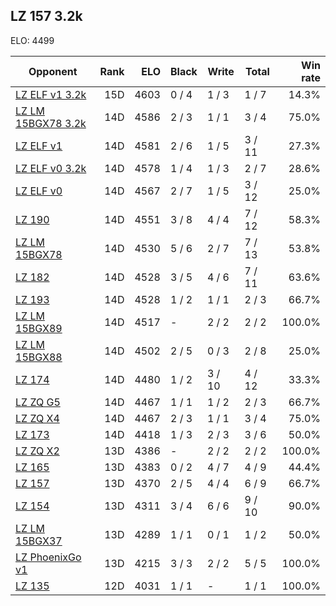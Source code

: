 ## LZ 157 3.2k ##

ELO: 4499

Opponent | Rank | ELO | Black | Write | Total | Win rate
---------|-----:|----:|-------|-------|-------|-------:
[LZ ELF v1 3.2k](LZ%20ELF%20v1%203.2k.md) | 15D | 4603 | 0 / 4 | 1 / 3 | 1 / 7 | 14.3%
[LZ LM 15BGX78 3.2k](LZ%20LM%2015BGX78%203.2k.md) | 14D | 4586 | 2 / 3 | 1 / 1 | 3 / 4 | 75.0%
[LZ ELF v1](LZ%20ELF%20v1.md) | 14D | 4581 | 2 / 6 | 1 / 5 | 3 / 11 | 27.3%
[LZ ELF v0 3.2k](LZ%20ELF%20v0%203.2k.md) | 14D | 4578 | 1 / 4 | 1 / 3 | 2 / 7 | 28.6%
[LZ ELF v0](LZ%20ELF%20v0.md) | 14D | 4567 | 2 / 7 | 1 / 5 | 3 / 12 | 25.0%
[LZ 190](LZ%20190.md) | 14D | 4551 | 3 / 8 | 4 / 4 | 7 / 12 | 58.3%
[LZ LM 15BGX78](LZ%20LM%2015BGX78.md) | 14D | 4530 | 5 / 6 | 2 / 7 | 7 / 13 | 53.8%
[LZ 182](LZ%20182.md) | 14D | 4528 | 3 / 5 | 4 / 6 | 7 / 11 | 63.6%
[LZ 193](LZ%20193.md) | 14D | 4528 | 1 / 2 | 1 / 1 | 2 / 3 | 66.7%
[LZ LM 15BGX89](LZ%20LM%2015BGX89.md) | 14D | 4517 | - | 2 / 2 | 2 / 2 | 100.0%
[LZ LM 15BGX88](LZ%20LM%2015BGX88.md) | 14D | 4502 | 2 / 5 | 0 / 3 | 2 / 8 | 25.0%
[LZ 174](LZ%20174.md) | 14D | 4480 | 1 / 2 | 3 / 10 | 4 / 12 | 33.3%
[LZ ZQ G5](LZ%20ZQ%20G5.md) | 14D | 4467 | 1 / 1 | 1 / 2 | 2 / 3 | 66.7%
[LZ ZQ X4](LZ%20ZQ%20X4.md) | 14D | 4467 | 2 / 3 | 1 / 1 | 3 / 4 | 75.0%
[LZ 173](LZ%20173.md) | 14D | 4418 | 1 / 3 | 2 / 3 | 3 / 6 | 50.0%
[LZ ZQ X2](LZ%20ZQ%20X2.md) | 13D | 4386 | - | 2 / 2 | 2 / 2 | 100.0%
[LZ 165](LZ%20165.md) | 13D | 4383 | 0 / 2 | 4 / 7 | 4 / 9 | 44.4%
[LZ 157](LZ%20157.md) | 13D | 4370 | 2 / 5 | 4 / 4 | 6 / 9 | 66.7%
[LZ 154](LZ%20154.md) | 13D | 4311 | 3 / 4 | 6 / 6 | 9 / 10 | 90.0%
[LZ LM 15BGX37](LZ%20LM%2015BGX37.md) | 13D | 4289 | 1 / 1 | 0 / 1 | 1 / 2 | 50.0%
[LZ PhoenixGo v1](LZ%20PhoenixGo%20v1.md) | 13D | 4215 | 3 / 3 | 2 / 2 | 5 / 5 | 100.0%
[LZ 135](LZ%20135.md) | 12D | 4031 | 1 / 1 | - | 1 / 1 | 100.0%

